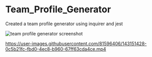 # Team_Profile_Generator

Created a team profile generator using inquirer and jest

![team profile generator screenshot](https://user-images.githubusercontent.com/81596406/143151393-162bc71b-40dd-4d0f-b17b-fde7bb406183.PNG)



https://user-images.githubusercontent.com/81596406/143151428-0c5b21fc-fbd0-4ec8-b960-67ff63cda4ce.mp4


